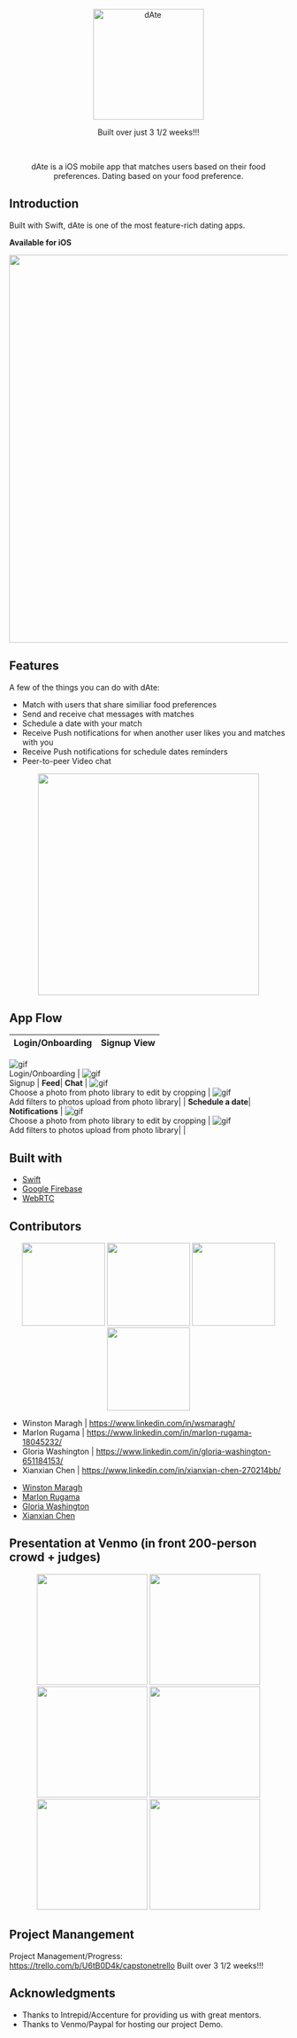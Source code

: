 <p align="center">
  <a>
    <img alt="dAte" title="dAte" src="https://i.imgur.com/JiCtsAJ.png" width="200">
    <p align="center"> Built over just 3 1/2 weeks!!! </p> <br>
  </a>
</p>

<p align="center">
  dAte is a iOS mobile app that matches users based on their food preferences.
  Dating based on your food preference.
</p>


## Introduction

Built with Swift, dAte is one of the most feature-rich dating apps.

**Available for iOS**

<p align="center">
  <img src = "https://i.imgur.com/W3kRNTb.png" width=700>
</p>


## Features

A few of the things you can do with dAte:

* Match with users that share similiar food preferences
* Send and receive chat messages with matches
* Schedule a date with your match
* Receive Push notifications for when another user likes you and matches with you
* Receive Push notifications for schedule dates reminders
* Peer-to-peer Video chat

<p align="center">
  <img src = "https://i.imgur.com/W3kRNTb.png" width=400>
</p>


## App Flow
**Login/Onboarding**| **Signup View** |
:---: | :---: |
![gif](https://i.imgur.com/EDTxqY8.png) 
<br/>Login/Onboarding | 
![gif](https://i.imgur.com/EDTxqY8.png) 
<br/>Signup | 
**Feed**| **Chat** |
![gif](https://i.imgur.com/EDTxqY8.png) 
<br/>Choose a photo from photo library to edit by cropping | 
![gif](https://i.imgur.com/EDTxqY8.png) 
<br/>Add filters to photos upload from photo library| |
**Schedule a date**| **Notifications** |
![gif](https://i.imgur.com/EDTxqY8.png) 
<br/>Choose a photo from photo library to edit by cropping | 
![gif](https://i.imgur.com/EDTxqY8.png) 
<br/>Add filters to photos upload from photo library| |

## Built with 

- [Swift](https://developer.apple.com/swift/)
- [Google Firebase](https://firebase.google.com/)
- [WebRTC](https://developer.apple.com/swift/)


## Contributors
<p align="center">
   <img src = "https://i.imgur.com/J5ctv0K.jpg" width=150>
   <img src = "https://i.imgur.com/cTfBCeR.jpg" width=150>
   <img src = "https://i.imgur.com/udLbcpB.jpg" width=150>
   <img src = "https://i.imgur.com/IRbB54m.png" width=150>
</p>

* Winston Maragh | https://www.linkedin.com/in/wsmaragh/
* Marlon Rugama | https://www.linkedin.com/in/marlon-rugama-18045232/
* Gloria Washington | https://www.linkedin.com/in/gloria-washington-651184153/
* Xianxian Chen | https://www.linkedin.com/in/xianxian-chen-270214bb/

- [Winston Maragh](https://www.linkedin.com/in/wsmaragh/)
- [Marlon Rugama](https://www.linkedin.com/in/marlon-rugama-18045232/)
- [Gloria Washington](https://www.linkedin.com/in/gloria-washington-651184153/)
- [Xianxian Chen](https://www.linkedin.com/in/xianxian-chen-270214bb/)


## Presentation at Venmo (in front 200-person crowd + judges)
<p align="center">
   <img src = "https://i.imgur.com/IPNN17k.jpg" width=200>
   <img src = "https://i.imgur.com/cBVDTGV.jpg" width=200>
   <img src = "https://i.imgur.com/QQ7h3Xp.jpg" width=200>
   <img src = "https://i.imgur.com/3Lqem60.jpg" width=200>
   <img src = "https://i.imgur.com/aQdGSZy.jpg" width=200>
   <img src = "https://i.imgur.com/vTLhaao.jpg" width=200>
</p>


## Project Manangement
Project Management/Progress: 
https://trello.com/b/U6tB0D4k/capstonetrello
Built over 3 1/2 weeks!!!


## Acknowledgments
* Thanks to Intrepid/Accenture for providing us with great mentors.
* Thanks to Venmo/Paypal for hosting our project Demo.


